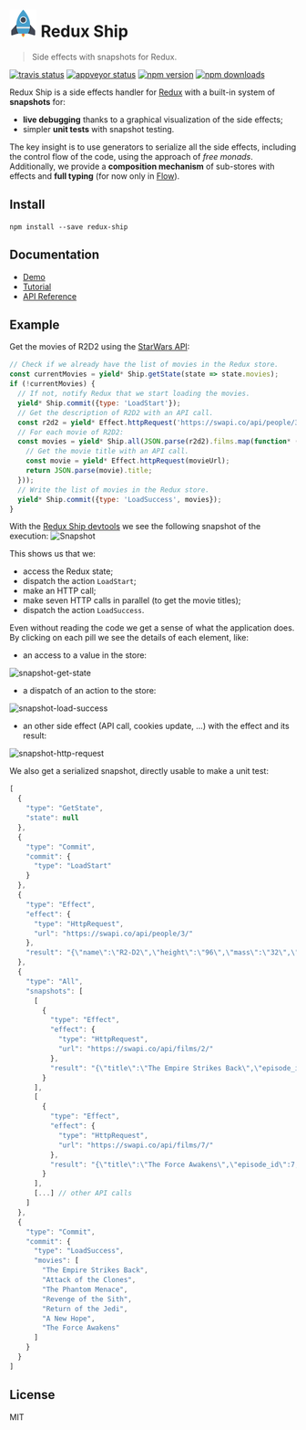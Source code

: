 # ![Logo](https://raw.githubusercontent.com/clarus/icons/master/rocket-48.png) Redux Ship
> Side effects with snapshots for Redux.

[![travis status](https://img.shields.io/travis/clarus/redux-ship/master.svg?label=travis-ci)](https://travis-ci.org/clarus/redux-ship)
[![appveyor status](https://img.shields.io/appveyor/ci/clarus/redux-ship.svg?label=app-veyor)](https://ci.appveyor.com/project/clarus/redux-ship)
[![npm version](https://img.shields.io/npm/v/redux-ship.svg)](https://www.npmjs.com/package/redux-ship)
[![npm downloads](https://img.shields.io/npm/dm/redux-ship.svg)](https://www.npmjs.com/package/redux-ship)

Redux Ship is a side effects handler for [Redux](https://github.com/reactjs/redux) with a built-in system of **snapshots** for:

* **live debugging** thanks to a graphical visualization of the side effects;
* simpler **unit tests** with snapshot testing.

The key insight is to use generators to serialize all the side effects, including the control flow of the code, using the approach of *free monads*. Additionally, we provide a **composition mechanism** of sub-stores with effects and **full typing** (for now only in [Flow](https://flow.org/)).

## Install
```
npm install --save redux-ship
```

## Documentation
* [Demo](https://clarus.github.io/redux-ship-devtools/)
* [Tutorial](https://clarus.github.io/redux-ship/docs/tutorial/)
* [API Reference](https://clarus.github.io/redux-ship/docs/api.html)

## Example
Get the movies of R2D2 using the [StarWars API](https://swapi.co/):
```js
// Check if we already have the list of movies in the Redux store.
const currentMovies = yield* Ship.getState(state => state.movies);
if (!currentMovies) {
  // If not, notify Redux that we start loading the movies.
  yield* Ship.commit({type: 'LoadStart'});
  // Get the description of R2D2 with an API call.
  const r2d2 = yield* Effect.httpRequest('https://swapi.co/api/people/3/');
  // For each movie of R2D2:
  const movies = yield* Ship.all(JSON.parse(r2d2).films.map(function* (movieUrl) {
    // Get the movie title with an API call.
    const movie = yield* Effect.httpRequest(movieUrl);
    return JSON.parse(movie).title;
  }));
  // Write the list of movies in the Redux store.
  yield* Ship.commit({type: 'LoadSuccess', movies});
}
```

With the [Redux Ship devtools](https://github.com/clarus/redux-ship-devtools) we see the following snapshot of the execution:
![Snapshot](docs/snapshot.png)

This shows us that we:

* access the Redux state;
* dispatch the action `LoadStart`;
* make an HTTP call;
* make seven HTTP calls in parallel (to get the movie titles);
* dispatch the action `LoadSuccess`.

Even without reading the code we get a sense of what the application does. By clicking on each pill we see the details of each element, like:

* an access to a value in the store:

![snapshot-get-state](docs/snapshot-get-state.png)

* a dispatch of an action to the store:

![snapshot-load-success](docs/snapshot-load-success.png)

* an other side effect (API call, cookies update, ...) with the effect and its result:

![snapshot-http-request](docs/snapshot-http-request.png)

We also get a serialized snapshot, directly usable to make a unit test:
```js
[
  {
    "type": "GetState",
    "state": null
  },
  {
    "type": "Commit",
    "commit": {
      "type": "LoadStart"
    }
  },
  {
    "type": "Effect",
    "effect": {
      "type": "HttpRequest",
      "url": "https://swapi.co/api/people/3/"
    },
    "result": "{\"name\":\"R2-D2\",\"height\":\"96\",\"mass\":\"32\",\"hair_color\":\"n/a\",\"skin_color\":\"white, blue\",\"eye_color\":\"red\",\"birth_year\":\"33BBY\",\"gender\":\"n/a\",\"homeworld\":\"https://swapi.co/api/planets/8/\",\"films\":[\"https://swapi.co/api/films/2/\",\"https://swapi.co/api/films/5/\",\"https://swapi.co/api/films/4/\",\"https://swapi.co/api/films/6/\",\"https://swapi.co/api/films/3/\",\"https://swapi.co/api/films/1/\",\"https://swapi.co/api/films/7/\"],\"species\":[\"https://swapi.co/api/species/2/\"],\"vehicles\":[],\"starships\":[],\"created\":\"2014-12-10T15:11:50.376000Z\",\"edited\":\"2014-12-20T21:17:50.311000Z\",\"url\":\"https://swapi.co/api/people/3/\"}"
  },
  {
    "type": "All",
    "snapshots": [
      [
        {
          "type": "Effect",
          "effect": {
            "type": "HttpRequest",
            "url": "https://swapi.co/api/films/2/"
          },
          "result": "{\"title\":\"The Empire Strikes Back\",\"episode_id\":5,\"opening_crawl\":\"It is a dark time for the\\r\\nRebellion. Although the Death\\r\\nStar has been destroyed,\\r\\nImperial troops have driven the\\r\\nRebel forces from their hidden\\r\\nbase and pursued them across\\r\\nthe galaxy.\\r\\n\\r\\nEvading the dreaded Imperial\\r\\nStarfleet, a group of freedom\\r\\nfighters led by Luke Skywalker\\r\\nhas established a new secret\\r\\nbase on the remote ice world\\r\\nof Hoth.\\r\\n\\r\\nThe evil lord Darth Vader,\\r\\nobsessed with finding young\\r\\nSkywalker, has dispatched\\r\\nthousands of remote probes into\\r\\nthe far reaches of space....\",\"director\":\"Irvin Kershner\",\"producer\":\"Gary Kurtz, Rick McCallum\",\"release_date\":\"1980-05-17\",\"characters\":[\"https://swapi.co/api/people/1/\",\"https://swapi.co/api/people/2/\",\"https://swapi.co/api/people/3/\",\"https://swapi.co/api/people/4/\",\"https://swapi.co/api/people/5/\",\"https://swapi.co/api/people/10/\",\"https://swapi.co/api/people/13/\",\"https://swapi.co/api/people/14/\",\"https://swapi.co/api/people/18/\",\"https://swapi.co/api/people/20/\",\"https://swapi.co/api/people/21/\",\"https://swapi.co/api/people/22/\",\"https://swapi.co/api/people/23/\",\"https://swapi.co/api/people/24/\",\"https://swapi.co/api/people/25/\",\"https://swapi.co/api/people/26/\"],\"planets\":[\"https://swapi.co/api/planets/4/\",\"https://swapi.co/api/planets/5/\",\"https://swapi.co/api/planets/6/\",\"https://swapi.co/api/planets/27/\"],\"starships\":[\"https://swapi.co/api/starships/15/\",\"https://swapi.co/api/starships/10/\",\"https://swapi.co/api/starships/11/\",\"https://swapi.co/api/starships/12/\",\"https://swapi.co/api/starships/21/\",\"https://swapi.co/api/starships/22/\",\"https://swapi.co/api/starships/23/\",\"https://swapi.co/api/starships/3/\",\"https://swapi.co/api/starships/17/\"],\"vehicles\":[\"https://swapi.co/api/vehicles/8/\",\"https://swapi.co/api/vehicles/14/\",\"https://swapi.co/api/vehicles/16/\",\"https://swapi.co/api/vehicles/18/\",\"https://swapi.co/api/vehicles/19/\",\"https://swapi.co/api/vehicles/20/\"],\"species\":[\"https://swapi.co/api/species/6/\",\"https://swapi.co/api/species/7/\",\"https://swapi.co/api/species/3/\",\"https://swapi.co/api/species/2/\",\"https://swapi.co/api/species/1/\"],\"created\":\"2014-12-12T11:26:24.656000Z\",\"edited\":\"2017-04-19T10:57:29.544256Z\",\"url\":\"https://swapi.co/api/films/2/\"}"
        }
      ],
      [
        {
          "type": "Effect",
          "effect": {
            "type": "HttpRequest",
            "url": "https://swapi.co/api/films/7/"
          },
          "result": "{\"title\":\"The Force Awakens\",\"episode_id\":7,\"opening_crawl\":\"Luke Skywalker has vanished.\\r\\nIn his absence, the sinister\\r\\nFIRST ORDER has risen from\\r\\nthe ashes of the Empire\\r\\nand will not rest until\\r\\nSkywalker, the last Jedi,\\r\\nhas been destroyed.\\r\\n \\r\\nWith the support of the\\r\\nREPUBLIC, General Leia Organa\\r\\nleads a brave RESISTANCE.\\r\\nShe is desperate to find her\\r\\nbrother Luke and gain his\\r\\nhelp in restoring peace and\\r\\njustice to the galaxy.\\r\\n \\r\\nLeia has sent her most daring\\r\\npilot on a secret mission\\r\\nto Jakku, where an old ally\\r\\nhas discovered a clue to\\r\\nLuke's whereabouts....\",\"director\":\"J. J. Abrams\",\"producer\":\"Kathleen Kennedy, J. J. Abrams, Bryan Burk\",\"release_date\":\"2015-12-11\",\"characters\":[\"https://swapi.co/api/people/1/\",\"https://swapi.co/api/people/3/\",\"https://swapi.co/api/people/5/\",\"https://swapi.co/api/people/13/\",\"https://swapi.co/api/people/14/\",\"https://swapi.co/api/people/27/\",\"https://swapi.co/api/people/84/\",\"https://swapi.co/api/people/85/\",\"https://swapi.co/api/people/86/\",\"https://swapi.co/api/people/87/\",\"https://swapi.co/api/people/88/\"],\"planets\":[\"https://swapi.co/api/planets/61/\"],\"starships\":[\"https://swapi.co/api/starships/77/\",\"https://swapi.co/api/starships/10/\"],\"vehicles\":[],\"species\":[\"https://swapi.co/api/species/3/\",\"https://swapi.co/api/species/2/\",\"https://swapi.co/api/species/1/\"],\"created\":\"2015-04-17T06:51:30.504780Z\",\"edited\":\"2015-12-17T14:31:47.617768Z\",\"url\":\"https://swapi.co/api/films/7/\"}"
        }
      ],
      [...] // other API calls
    ]
  },
  {
    "type": "Commit",
    "commit": {
      "type": "LoadSuccess",
      "movies": [
        "The Empire Strikes Back",
        "Attack of the Clones",
        "The Phantom Menace",
        "Revenge of the Sith",
        "Return of the Jedi",
        "A New Hope",
        "The Force Awakens"
      ]
    }
  }
]
```

## License
MIT
